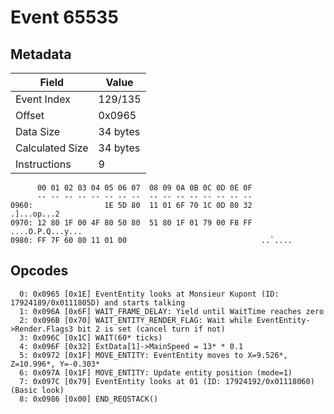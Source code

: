 # Event 65535

## Metadata

| Field           | Value    |
|-----------------|----------|
| Event Index     | 129/135  |
| Offset          | 0x0965   |
| Data Size       | 34 bytes |
| Calculated Size | 34 bytes |
| Instructions    | 9        |

```
      00 01 02 03 04 05 06 07  08 09 0A 0B 0C 0D 0E 0F
      -- -- -- -- -- -- -- --  -- -- -- -- -- -- -- --
0960:                1E 5D 80  11 01 6F 70 1C 0D 80 32       .]...op...2
0970: 12 80 1F 00 4F 80 50 80  51 80 1F 01 79 00 F8 FF  ....O.P.Q...y...
0980: FF 7F 60 80 11 01 00                              ..`....         
```

## Opcodes

```
  0: 0x0965 [0x1E] EventEntity looks at Monsieur Kupont (ID: 17924189/0x0111805D) and starts talking
  1: 0x096A [0x6F] WAIT_FRAME_DELAY: Yield until WaitTime reaches zero
  2: 0x096B [0x70] WAIT_ENTITY_RENDER_FLAG: Wait while EventEntity->Render.Flags3 bit 2 is set (cancel turn if not)
  3: 0x096C [0x1C] WAIT(60* ticks)
  4: 0x096F [0x32] ExtData[1]->MainSpeed = 13* * 0.1
  5: 0x0972 [0x1F] MOVE_ENTITY: EventEntity moves to X=9.526*, Z=10.996*, Y=-0.303*
  6: 0x097A [0x1F] MOVE_ENTITY: Update entity position (mode=1)
  7: 0x097C [0x79] EventEntity looks at 01 (ID: 17924192/0x01118060) (Basic look)
  8: 0x0986 [0x00] END_REQSTACK()
```
